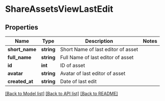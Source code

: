 # ShareAssetsViewLastEdit

## Properties
Name | Type | Description | Notes
------------ | ------------- | ------------- | -------------
**short_name** | **string** | Short Name of last editor of asset | 
**full_name** | **string** | Full Name of last editor of asset | 
**id** | **int** | ID of asset | 
**avatar** | **string** | Avatar of last editor of asset | 
**created_at** | **string** | Date of last edit | 

[[Back to Model list]](../README.md#documentation-for-models) [[Back to API list]](../README.md#documentation-for-api-endpoints) [[Back to README]](../README.md)


